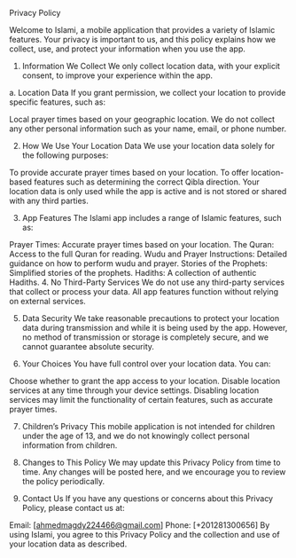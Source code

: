 Privacy Policy

Welcome to Islami, a mobile application that provides a variety of Islamic features. Your privacy is important to us, and this policy explains how we collect, use, and protect your information when you use the app.

1. Information We Collect
We only collect location data, with your explicit consent, to improve your experience within the app.

a. Location Data
If you grant permission, we collect your location to provide specific features, such as:

Local prayer times based on your geographic location.
We do not collect any other personal information such as your name, email, or phone number.

2. How We Use Your Location Data
We use your location data solely for the following purposes:

To provide accurate prayer times based on your location.
To offer location-based features such as determining the correct Qibla direction.
Your location data is only used while the app is active and is not stored or shared with any third parties.

3. App Features
The Islami app includes a range of Islamic features, such as:

Prayer Times: Accurate prayer times based on your location.
The Quran: Access to the full Quran for reading.
Wudu and Prayer Instructions: Detailed guidance on how to perform wudu and prayer.
Stories of the Prophets: Simplified stories of the prophets.
Hadiths: A collection of authentic Hadiths.
4. No Third-Party Services
We do not use any third-party services that collect or process your data. All app features function without relying on external services.

5. Data Security
We take reasonable precautions to protect your location data during transmission and while it is being used by the app. However, no method of transmission or storage is completely secure, and we cannot guarantee absolute security.

6. Your Choices
You have full control over your location data. You can:

Choose whether to grant the app access to your location.
Disable location services at any time through your device settings.
Disabling location services may limit the functionality of certain features, such as accurate prayer times.

7. Children’s Privacy
This mobile application is not intended for children under the age of 13, and we do not knowingly collect personal information from children.

8. Changes to This Policy
We may update this Privacy Policy from time to time. Any changes will be posted here, and we encourage you to review the policy periodically.

9. Contact Us
If you have any questions or concerns about this Privacy Policy, please contact us at:

Email: [ahmedmagdy224466@gmail.com]
Phone: [+201281300656]
By using Islami, you agree to this Privacy Policy and the collection and use of your location data as described.
